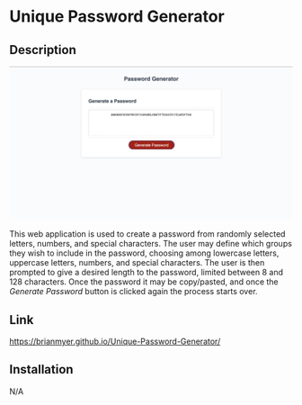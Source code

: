 # Unique Password Generator

## Description

![Alt text](<Develop/Screenshot 2023-07-25 at 3.19.44 PM.png>)

This web application is used to create a password from randomly selected letters, numbers, and special characters. The user may define which groups they wish to include in the password, choosing among lowercase letters, uppercase letters, numbers, and special characters. The user is then prompted to give a desired length to the password, limited between 8 and 128 characters. Once the password it may be copy/pasted, and once the *Generate Password* button is clicked again the process starts over.

## Link

 https://brianmyer.github.io/Unique-Password-Generator/
 
## Installation

N/A


